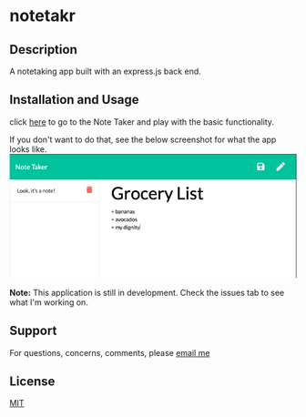 # notetakr

## Description
A notetaking app built with an express.js back end.

## Installation and Usage
click [here](https://arcane-wave-64105.herokuapp.com/) to go to the Note Taker and play with the basic functionality.

If you don't want to do that, see the below screenshot for what the app looks like.
<img src='./public/assets/images/Screenshot.png' alt='Note Taker in action'/>

**Note:** 
This application is still in development. Check the issues tab to see what I'm working on.

## Support
For questions, concerns, comments, please [email me](mailto:rawagschal@gmail.com)

## License
[MIT](https://opensource.org/licenses/MIT)
